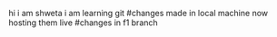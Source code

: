 hi i am shweta
i am learning git
#changes made in local machine now hosting them live
#changes in f1 branch
